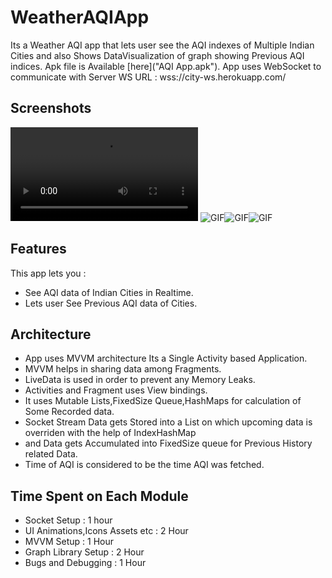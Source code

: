 # WeatherAQIApp
Its a Weather AQI app that lets user see the AQI indexes of Multiple Indian Cities and
also Shows DataVisualization of graph showing Previous AQI indices.
Apk file is Available [here]("AQI App.apk").
App uses WebSocket to communicate with Server
WS URL : wss://city-ws.herokuapp.com/

## Screenshots
![GIF](./Screenshots/gif.mp4)
![GIF](./Screenshots/screenshot_1.jpg)![GIF](./Screenshots/screenshot_2.jpg)![GIF](./Screenshots/screenshot_3.jpg)

## Features
This app lets you :
- See AQI data of Indian Cities in Realtime.
- Lets user See Previous AQI data of Cities.

## Architecture
- App uses MVVM architecture Its a Single Activity based Application.
- MVVM helps in sharing data among Fragments.
- LiveData is used in order to prevent any Memory Leaks.
- Activities and Fragment uses View bindings.
- It uses Mutable Lists,FixedSize Queue,HashMaps for calculation of Some Recorded data.
- Socket Stream Data gets Stored into a List on which upcoming data is overriden with the help of IndexHashMap
- and Data gets Accumulated into FixedSize queue for Previous History related Data.
- Time of AQI is considered to be the time AQI was fetched.


## Time Spent on Each Module
- Socket Setup : 1 hour
- UI Animations,Icons Assets etc : 2 Hour
- MVVM Setup : 1 Hour
- Graph Library Setup : 2 Hour
- Bugs and Debugging : 1 Hour



